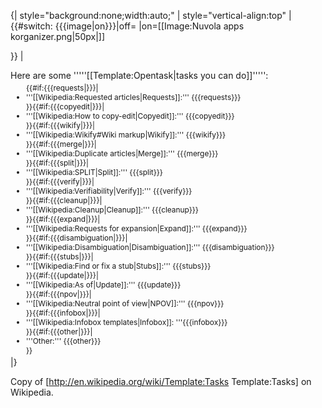 {| style="background:none;width:auto;"
| style="vertical-align:top" |
{{#switch: {{{image|on}}}|off= |on=[[Image:Nuvola apps korganizer.png|50px|<nowiki></nowiki>]]<br /><div style="width:65px;height:0px;"></div>}}
|
<div style="position:relative;left:0px;margin-right:-0px;z-index:15">Here are some '''''[[Template:Opentask|tasks you can do]]''''':
<ul style="font-size:85%;padding:.3em 0 .3em 25px;margin:0">
{{#if:{{{requests<includeonly>|</includeonly>}}}|<li>'''[[Wikipedia:Requested articles|Requests]]:'''
{{{requests}}}</li>}}<!--
-->{{#if:{{{copyedit<includeonly>|</includeonly>}}}|<li>'''[[Wikipedia:How to copy-edit|Copyedit]]:'''
{{{copyedit}}}</li>}}<!--
-->{{#if:{{{wikify<includeonly>|</includeonly>}}}|<li>'''[[Wikipedia:Wikify#Wiki markup|Wikify]]:'''
{{{wikify}}}</li>}}<!--
-->{{#if:{{{merge<includeonly>|</includeonly>}}}|<li>'''[[Wikipedia:Duplicate articles|Merge]]:'''
{{{merge}}}</li>}}<!--
-->{{#if:{{{split<includeonly>|</includeonly>}}}|<li>'''[[Wikipedia:SPLIT|Split]]:'''
{{{split}}}</li>}}<!--
-->{{#if:{{{verify<includeonly>|</includeonly>}}}|<li>'''[[Wikipedia:Verifiability|Verify]]:'''
{{{verify}}}</li>}}<!--
-->{{#if:{{{cleanup<includeonly>|</includeonly>}}}|<li>'''[[Wikipedia:Cleanup|Cleanup]]:'''
{{{cleanup}}}</li>}}<!--
-->{{#if:{{{expand<includeonly>|</includeonly>}}}|<li>'''[[Wikipedia:Requests for expansion|Expand]]:'''
{{{expand}}}</li>}}<!--
-->{{#if:{{{disambiguation<includeonly>|</includeonly>}}}|<li>'''[[Wikipedia:Disambiguation|Disambiguation]]:'''
{{{disambiguation}}}</li>}}<!--
-->{{#if:{{{stubs<includeonly>|</includeonly>}}}|<li>'''[[Wikipedia:Find or fix a stub|Stubs]]:'''
{{{stubs}}}</li>}}<!--
-->{{#if:{{{update<includeonly>|</includeonly>}}}|<li>'''[[Wikipedia:As of|Update]]:''' {{{update}}}</li>}}<!--
-->{{#if:{{{npov<includeonly>|</includeonly>}}}|<li>'''[[Wikipedia:Neutral point of view|NPOV]]:''' {{{npov}}}</li>}}<!--
-->{{#if:{{{infobox<includeonly>|</includeonly>}}}|<li>'''[[Wikipedia:Infobox templates|Infobox]]: '''{{{infobox}}}</li>}}<!--
-->{{#if:{{{other<includeonly>|</includeonly>}}}|<li>'''Other:'''
{{{other}}}</li>}}
</ul>
</div>
|}

<!--Template:Tasks --><noinclude>
Copy of [http://en.wikipedia.org/wiki/Template:Tasks Template:Tasks] on Wikipedia.
</noinclude>

